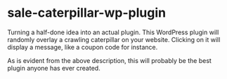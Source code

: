 # sale-caterpillar-wp-plugin
Turning a half-done idea into an actual plugin. This WordPress plugin will randomly overlay a crawling caterpillar on your website. Clicking on it will display a message, like a coupon code for instance. 

As is evident from the above description, this will probably be the best plugin anyone has ever created. 
